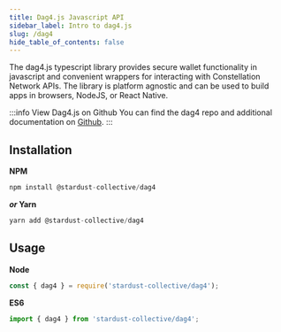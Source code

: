 ```yaml
---
title: Dag4.js Javascript API
sidebar_label: Intro to dag4.js 
slug: /dag4
hide_table_of_contents: false
---
```

<intro-end />

The dag4.js typescript library provides secure wallet functionality in javascript and convenient wrappers for interacting with Constellation Network APIs. The library is platform agnostic and can be used to build apps in browsers, NodeJS, or React Native.  

:::info View Dag4.js on Github
You can find the dag4 repo and additional documentation on [Github](https://github.com/StardustCollective/dag4.js).
:::

## Installation

**NPM**
```js
npm install @stardust-collective/dag4
```
***or* Yarn**
```js
yarn add @stardust-collective/dag4
```

## Usage
**Node**
```js
const { dag4 } = require('stardust-collective/dag4');
```

**ES6**
```js
import { dag4 } from 'stardust-collective/dag4';
```
